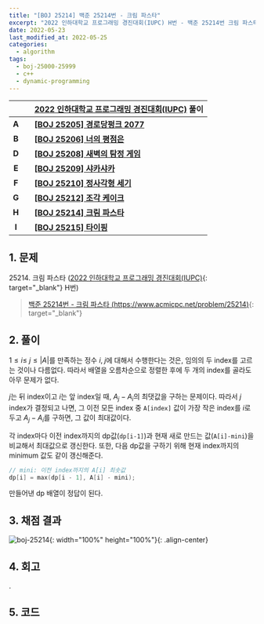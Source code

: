 ```yaml
---
title: "[BOJ 25214] 백준 25214번 - 크림 파스타"
excerpt: "2022 인하대학교 프로그래밍 경진대회(IUPC) H번 - 백준 25214번 크림 파스타 풀이"
date: 2022-05-23
last_modified_at: 2022-05-25
categories:
  - algorithm
tags:
  - boj-25000-25999
  - c++
  - dynamic-programming
---
```


|||[2022 인하대학교 프로그래밍 경진대회(IUPC)](https://burningfalls.github.io/contest/iupc2022-baekjoon-contest/) 풀이|
|:---:|:---:|:---|
|**A**||**[[BOJ 25205] 경로당펑크 2077](https://burningfalls.github.io/algorithm/boj-25205/)**|
|**B**||**[[BOJ 25206] 너의 평점은](https://burningfalls.github.io/algorithm/boj-25206/)**|
|**D**||**[[BOJ 25208] 새벽의 탐정 게임](https://burningfalls.github.io/algorithm/boj-25208/)**|
|**E**||**[[BOJ 25209] 샤카샤카](https://burningfalls.github.io/algorithm/boj-25209/)**|
|**F**||**[[BOJ 25210] 정사각형 세기](https://burningfalls.github.io/algorithm/boj-25210/)**|
|**G**||**[[BOJ 25212] 조각 케이크](https://burningfalls.github.io/algorithm/boj-25212/)**|
|**H**||**[[BOJ 25214] 크림 파스타](https://burningfalls.github.io/algorithm/boj-25214/)**|
|**I**||**[[BOJ 25215] 타이핑](https://burningfalls.github.io/algorithm/boj-25215/)**|

## 1. 문제
$25214$. 크림 파스타 ([2022 인하대학교 프로그래밍 경진대회(IUPC)](https://burningfalls.github.io/contest/iupc-baekjoon-contest/){: target="_blank"} H번)

> [백준 25214번 - 크림 파스타 (https://www.acmicpc.net/problem/25214)](https://www.acmicpc.net/problem/25214){: target="_blank"}

## 2. 풀이

$1\leq i \leq \ j \leq \vert A \vert$를 만족하는 정수 $i,\;j$에 대해서 수행한다는 것은, 임의의 두 index를 고르는 것이나 다름없다. 따라서 배열을 오름차순으로 정렬한 후에 두 개의 index를 골라도 아무 문제가 없다.

$j$는 뒤 index이고 $i$는 앞 index일 때, $A_j-A_i$의 최댓값을 구하는 문제이다. 따라서 $j$ index가 결정되고 나면, 그 이전 모든 index 중 `A[index]` 값이 가장 작은 index를 $i$로 두고 $A_j-A_i$를 구하면, 그 값이 최대값이다.

각 index마다 이전 index까지의 dp값(`dp[i-1]`)과 현재 새로 만드는 값(`A[i]-mini`)을 비교해서 최대값으로 갱신한다. 또한, 다음 dp값을 구하기 위해 현재 index까지의 minimum 값도 같이 갱신해준다.

```cpp
// mini: 이전 index까지의 A[i] 최솟값
dp[i] = max(dp[i - 1], A[i] - mini);
```

만들어낸 dp 배열이 정답이 된다.

## 3. 채점 결과

![boj-25214](https://user-images.githubusercontent.com/30232837/169728582-66efa980-6954-452c-ae70-7240c21708f7.png "boj-25214"){: width="100%" height="100%"}{: .align-center}

## 4. 회고

.

## 5. 코드

<script src="https://gist.github.com/BurningFalls/e39e8aaa216396a165dd8b7951daebe0.js"></script>